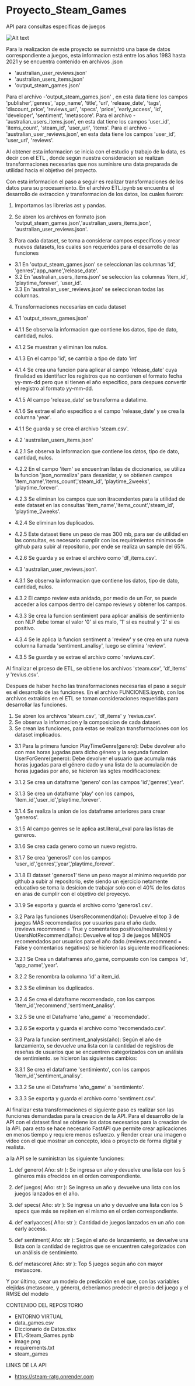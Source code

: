 # Proyecto_Steam_Games
API para consultas especificas de juegos


![Alt text](image.png)

Para la realizacion de este proyecto se sumnistró una base de datos correspondiente a juegos, esta informacion está entre los años 1983 hasta 2021 y se encuentra contenido en  archivos .json 
- 'australian_user_reviews.json'
- 'australian_users_items.json'
- 'output_steam_games.json'

Para el archivo -'output_steam_games.json' , en esta data tiene los campos 'publisher','genres', 'app_name', 'title', 'url', 'release_date', 'tags', 'discount_price', 'reviews_url', 'specs', 'price', 'early_access', 'id', 'developer', 'sentiment', 'metascore'.
Para el archivo - 'australian_users_items.json', en esta dat tiene los campos 'user_id', 'items_count', 'steam_id', 'user_url', 'items'.
Para el archivo - 'australian_user_reviews.json', en esta data tiene los campos 'user_id', 'user_url', 'reviews'.


Al obtener esta informacion se inicia con el estudio y trabajo de la data, es decir con el ETL  , donde según nuestra consideracion se realizan transformaciones necesarias que nos suminisre una data preparada de utilidad hacia el objetivo del proyecto.

Con esta informacion el paso a seguir es realizar  transformaciones de los datos para su procesamiento. En el archivo ETL.ipynb se encuentra el desarrollo de extraccion y transformacion de los datos, los cuales fueron:

1.  Importamos las librerias ast y pandas.

2.  Se abren los archivos en formato json 'output_steam_games.json','australian_users_items.json', 'australian_user_reviews.json'.

3.  Para cada dataset, se toma a considerar campos especificos y crear nuevos datasets, los cuales son requeridos para el  desarrollo de las funciones
- 3.1 En 'output_steam_games.json' se seleccionan las columnas 'id', 'genres','app_name','release_date'.
- 3.2 En 'australian_users_items.json' se seleccion las columnas 'item_id', 'playtime_forever', 'user_id'.
- 3.3 En 'australian_user_reviews.json' se seleccionan todas las columnas.

4. Transformaciones necesarias en cada dataset
- 4.1 'output_steam_games.json'
- 4.1.1 Se observa la informacion que contiene los datos, tipo de dato, cantidad, nulos.
- 4.1.2 Se muestran y eliminan los nulos.
- 4.1.3 En el campo 'id', se cambia a tipo de dato 'int'
- 4.1.4  Se crea una funcion para aplicar al campo 'release_date' cuya finalidad es identifacr los registros que no contienen el formato fecha yy-mm-dd pero que si tienen el año especifico, para despues convertir el registro  al formato yy-mm-dd.
- 4.1.5 Al campo 'release_date' se transforma a datatime.
- 4.1.6 Se extrae el año especifico a el campo 'release_date' y se crea la columna 'year'.
- 4.1.1 Se guarda y se crea el archivo 'steam.csv'.

- 4.2 'australian_users_items.json'
- 4.2.1 Se observa la informacion que contiene los datos, tipo de dato, cantidad, nulos.
- 4.2.2 En el campo 'item' se encuentran listas de diccionarios, se utiliza la funcion 'json_normsliza' para desanidar, y se obtienen campos 'item_name','items_count','steam_id', 'playtime_2weeks', 'playtime_forever'.
- 4.2.3 Se eliminan los campos que son itracendentes para la utilidad de este dataset en las consultas 'item_name','items_count','steam_id', 'playtime_2weeks'.
- 4.2.4 Se eliminan los duplicados.
- 4.2.5 Este dataset tiene un peso de mas 300 mb, para ser de utilidad en las consultas, es necesario cumplir con los requirimientos minimos de github para subir al repositorio, por ende se realiza un sample del 65%.
- 4.2.6 Se guarda y se extrae el archivo como 'df_items.csv'.

- 4.3 'australian_user_reviews.json'.
- 4.3.1 Se observa la informacion que contiene los datos, tipo de dato, cantidad, nulos.
- 4.3.2 El campo review esta anidado, por medio de un For, se puede acceder a los campos dentro del campo reviews y obtener los campos.
- 4.3.3 Se crea la funcion sentimient para  aplicar análisis de sentimiento con NLP 
debe tomar el valor '0' si es malo, '1' si es neutral y '2' si es positivo.
- 4.3.4 Se le aplica la funcion sentiment a 'review' y se crea en una nueva columna llamada 'sentiment_analisy', luego se elimina 'review'. 
- 4.3.5 Se guarda y se extrae el archivo como 'reviuws.csv'.

Al finalizar el prceso de ETL, se obtiene los archivos 'steam.csv', 'df_items' y 'revius.csv'.

Despues de haber hecho las transformaciones necesarias el paso a seguir es el desarrollo de las funciones. En el archivo FUNCIONES.ipynb, con los archivos extraidos en el ETL se toman consideraciones requeridas para desarrollar las funciones.

1. Se abren los archivos 'steam.csv', 'df_items' y 'revius.csv'.
2. Se observa la informacion y la composicion de cada dataset.
3. Se crean las funciones, para estas se realizan transformaciones con los dataset implicados.
- 3.1 Para la primera funcion PlayTimeGenre(genero): Debe devolver año con mas horas jugadas para dicho género y la segunda funcion UserForGenre(genero): Debe devolver el usuario que acumula más horas jugadas para el género dado y una lista de la acumulación de horas jugadas por año, se hicieron las sgtes modificaciones:
- 3.1.2 Se crea un dataframe 'genero' con las campos 'id','genres','year'.
- 3.1.3 Se crea un dataframe 'play' con los campos, 'item_id','user_id','playtime_forever'.
- 3.1.4 Se realiza la union de los dataframe anteriores para crear 'generos'.
- 3.1.5 Al campo genres se le aplica ast.literal_eval para las listas de generos.
- 3.1.6 Se crea cada genero como un nuevo registro.
- 3.1.7 Se crea 'generos1' con los campos 'user_id','genres','year','playtime_forever'.
- 3.1.8 El dataset 'generos1' tiene un peso mayor al minimo requerido por github a subir al repositorio, este siendo un ejercicio netamente educativo se toma la desicion de trabajar solo con el 40% de los datos en aras de cumplir con el objetivo del proyecyo.
- 3.1.9 Se exporta y guarda el archivo como 'generos1.csv'.

- 3.2 Para las funciones UsersRecommend(año): Devuelve el top 3 de juegos MÁS recomendados por usuarios para el año dado. (reviews.recommend = True y comentarios positivos/neutrales) y UsersNotRecommend(año): Devuelve el top 3 de juegos MENOS recomendados por usuarios para el año dado.(reviews.recommend = False y comentarios negativos) se hicieron las siguiente modificaciones:
- 3.2.1 Se Crea un dataframes año_game, compuesto con los campos 'id', 'app_name','year'.
- 3.2.2 Se renombra la columna 'id' a item_id.
- 3.2.3 Se eliminan los duplicados.
- 3.2.4 Se crea el dataframe recomendado, con los campos 'item_id','recommend','sentiment_analisy'.
- 3.2.5 Se une el Dataframe 'año_game' a 'recomendado'.
- 3.2.6 Se exporta y guarda el archivo como 'recomendado.csv'.

- 3.3 Para la funcion sentiment_analysis(año): Según el año de lanzamiento, se devuelve una lista con la cantidad de registros de reseñas de usuarios que se encuentren categorizados con un análisis de sentimiento. se hicieron las siguientes cambios:
- 3.3.1 Se crea el dataframe 'sentimiento', con los campos 'item_id','sentiment_analisy'.
- 3.3.2 Se une el Dataframe 'año_game' a 'sentimiento'.
- 3.3.3 Se exporta y guarda el archivo como 'sentiment.csv'.













Al finalizar esta transformaciones el siguiente paso es realizar son las funciones demandadas para la creacion de la API. Para el desarrollo de la API con el dataset final se obtiene los datos necesarios para la creacion de la API. para esto se hace necesario FastAPI que permite crear aplicaciones en menos tiempo y requiere menos esfuerzo. y Render crear una imagen o vídeo con el que mostrar un concepto, idea o proyecto de forma digital y realista.

a la API se le suministran las siguiente funciones:

 1. def genero( Año: str ): Se ingresa un año y devuelve una lista con los 5 géneros más ofrecidos en el orden correspondiente.

2. def juegos( Año: str ): Se ingresa un año y devuelve una lista con los juegos lanzados en el año.

3. def specs( Año: str ): Se ingresa un año y devuelve una lista con los 5 specs que más se repiten en el mismo en el orden correspondiente.

4. def earlyacces( Año: str ): Cantidad de juegos lanzados en un año con early access.

5. def sentiment( Año: str ): Según el año de lanzamiento, se devuelve una lista con la cantidad de registros que se encuentren categorizados con un análisis de sentimiento.

6. def metascore( Año: str ): Top 5 juegos según año con mayor metascore.

Y por último, crear un modelo de predicción en el que, con las variables elejidas (metascore, y género), deberíamos predecir el precio del juego y el RMSE del modelo

CONTENIDO DEL REPOSITORIO
- ENTORNO VIRTUAL
- data_games.csv
- Diccionario de Datos.xlsx
- ETL-Steam_Games.pynb
- image.png
- requirements.txt
- steam_games

LINKS DE LA API 

- https://steam-ratg.onrender.com



 
 



